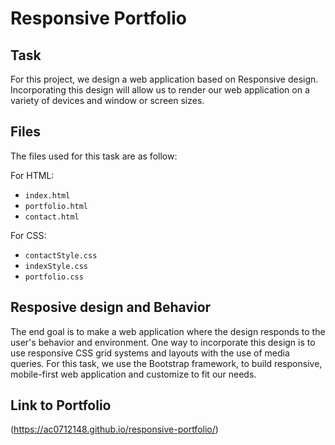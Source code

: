 # Responsive Portfolio

## Task

For this project, we design a web application based on Responsive design. Incorporating this design will allow us to render our web application on a variety of devices and window or screen sizes.

## Files

The files used for this task are as follow:

For HTML:
* `index.html`
* `portfolio.html`
* `contact.html`

For CSS:
* `contactStyle.css`
* `indexStyle.css`
* `portfolio.css`

## Resposive design and Behavior
The end goal is to make a web application where the design responds to the user's behavior and environment. One way to incorporate this design is to use responsive CSS grid systems and layouts with the use of media queries. For this task, we use the Bootstrap framework, to build responsive, mobile-first web application and customize to fit our needs.

## Link to Portfolio
(https://ac0712148.github.io/responsive-portfolio/)



